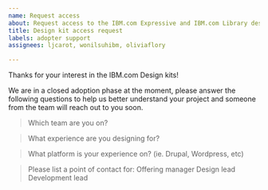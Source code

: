 ```yaml
---
name: Request access
about: Request access to the IBM.com Expressive and IBM.com Library design kits
title: Design kit access request
labels: adopter support
assignees: ljcarot, wonilsuhibm, oliviaflory

---
```


Thanks for your interest in the IBM.com Design kits!

We are in a closed adoption phase at the moment, please answer the following questions to help us better understand your project and someone from the team will reach out to you soon.

> Which team are you on?


> What experience are you designing for?


> What platform is your experience on? (ie. Drupal, Wordpress, etc)


> Please list a point of contact for:
Offering manager
Design lead
Development lead
